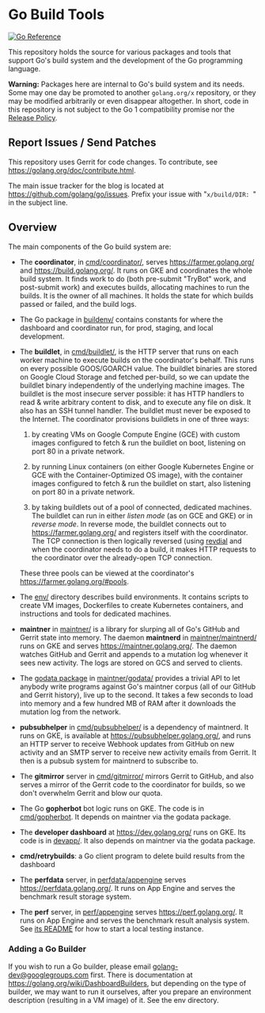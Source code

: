 # Go Build Tools

[![Go Reference](https://pkg.go.dev/badge/golang.org/x/build.svg)](https://pkg.go.dev/golang.org/x/build)

This repository holds the source for various packages and tools that support
Go's build system and the development of the Go programming language.

**Warning:** Packages here are internal to Go's build system and its needs.
Some may one day be promoted to another `golang.org/x` repository,
or they may be modified arbitrarily or even disappear altogether.
In short, code in this repository is not subject to the Go 1 compatibility
promise nor the [Release Policy](https://go.dev/doc/devel/release#policy).

## Report Issues / Send Patches

This repository uses Gerrit for code changes. To contribute, see
https://golang.org/doc/contribute.html.

The main issue tracker for the blog is located at
https://github.com/golang/go/issues. Prefix your issue with
"`x/build/DIR: `" in the subject line.

## Overview

The main components of the Go build system are:

* The **coordinator**, in
  [cmd/coordinator/](https://dev.golang.org/dir/build/cmd/coordinator/),
  serves https://farmer.golang.org/ and https://build.golang.org/.
  It runs on GKE and coordinates the whole build system. It finds work
  to do (both pre-submit "TryBot" work, and post-submit work) and executes
  builds, allocating machines to run the builds. It is the owner of all machines.
  It holds the state for which builds passed or failed, and the build logs.

* The Go package in [buildenv/](https://dev.golang.org/dir/build/buildenv/)
  contains constants for where the dashboard and coordinator run, for prod,
  staging, and local development.

* The **buildlet**, in
  [cmd/buildlet/](https://dev.golang.org/dir/build/cmd/buildlet/), is the
  HTTP server that runs on each worker machine to execute builds on the
  coordinator's behalf. This runs on every possible GOOS/GOARCH value. The
  buildlet binaries are stored on Google Cloud Storage and fetched
  per-build, so we can update the buildlet binary independently of the
  underlying machine images. The buildlet is the most insecure server
  possible: it has HTTP handlers to read & write arbitrary content to disk,
  and to execute any file on disk. It also has an SSH tunnel handler. The
  buildlet must never be exposed to the Internet. The coordinator provisions
  buildlets in one of three ways:

  1. by creating VMs on Google Compute Engine (GCE) with custom images
  configured to fetch & run the buildlet on boot, listening on port 80 in a
  private network.

  2. by running Linux containers (on either Google Kubernetes Engine
  or GCE with the Container-Optimized OS image), with the container
  images configured to fetch & run the buildlet on start, also
  listening on port 80 in a private network.

  3. by taking buildlets out of a pool of connected, dedicated machines. The
  buildlet can run in either *listen mode* (as on GCE and GKE) or in
  *reverse mode*. In reverse mode, the buildlet connects out to
  https://farmer.golang.org/ and registers itself with the coordinator. The
  TCP connection is then logically reversed (using
  [revdial](https://dev.golang.org/dir/build/revdial/) and when the
  coordinator needs to do a build, it makes HTTP requests to the coordinator
  over the already-open TCP connection.

  These three pools can be viewed at the coordinator's
  https://farmer.golang.org/#pools.


* The [env/](https://dev.golang.org/dir/build/env/) directory describes
  build environments. It contains scripts to create VM images, Dockerfiles
  to create Kubernetes containers, and instructions and tools for dedicated
  machines.


* **maintner** in [maintner/](https://dev.golang.org/dir/build/maintner) is
  a library for slurping all of Go's GitHub and Gerrit state into memory.
  The daemon **maintnerd** in
  [maintner/maintnerd/](https://dev.golang.org/dir/build/maintner/maintnerd)
  runs on GKE and serves https://maintner.golang.org/. The daemon watches
  GitHub and Gerrit and appends to a mutation log whenever it sees new
  activity. The logs are stored on GCS and served to clients.


* The [godata package](https://godoc.org/golang.org/x/build/maintner/godata)
  in [maintner/godata/](https://dev.golang.org/dir/build/maintner/godata)
  provides a trivial API to let anybody write programs against
  Go's maintner corpus (all of our GitHub and Gerrit history), live up
  to the second. It takes a few seconds to load into memory and a few hundred
  MB of RAM after it downloads the mutation log from the network.


* **pubsubhelper** in
  [cmd/pubsubhelper/](https://dev.golang.org/dir/build/cmd/pubsubhelper/) is
  a dependency of maintnerd. It runs on GKE, is available at
  https://pubsubhelper.golang.org/, and runs an HTTP server to receive
  Webhook updates from GitHub on new activity and an SMTP server to receive
  new activity emails from Gerrit. It then is a pubsub system for maintnerd
  to subscribe to.


* The **gitmirror** server in
  [cmd/gitmirror/](https://dev.golang.org/dir/build/cmd/gitmirror) mirrors
  Gerrit to GitHub, and also serves a mirror of the Gerrit code to the
  coordinator for builds, so we don't overwhelm Gerrit and blow our quota.


* The Go **gopherbot** bot logic runs on GKE. The code is in
  [cmd/gopherbot](https://dev.golang.org/dir/build/cmd/gopherbot). It
  depends on maintner via the godata package.


* The **developer dashboard** at https://dev.golang.org/ runs on GKE.
  Its code is in [devapp/](https://dev.golang.org/dir/build/devapp/).
  It also depends on maintner via the godata package.


* **cmd/retrybuilds**: a Go client program to delete build results from the
    dashboard


* The **perfdata** server, in
  [perfdata/appengine](https://dev.golang.org/dir/build/perfdata/appengine)
  serves https://perfdata.golang.org/. It runs on App Engine and
  serves the benchmark result storage system.


* The **perf** server, in
  [perf/appengine](https://dev.golang.org/dir/build/perf/appengine)
  serves https://perf.golang.org/. It runs on App Engine and serves
  the benchmark result analysis system. See [its
  README](perf/README.md) for how to start a local testing instance.


### Adding a Go Builder

If you wish to run a Go builder, please email
[golang-dev@googlegroups.com](mailto:golang-dev@googlegroups.com) first. There
is documentation at https://golang.org/wiki/DashboardBuilders, but depending
on the type of builder, we may want to run it ourselves, after you prepare an
environment description (resulting in a VM image) of it. See the env directory.


